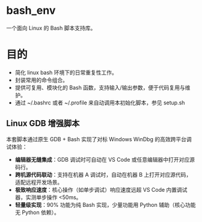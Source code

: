 # bash_env
一个面向 Linux 的 Bash 脚本支持库。

# 目的
- 简化 linux bash 环境下的日常重复性工作。
- 封装常用的命令组合。
- 提供可复用、模块化的 Bash 函数，支持输入/输出参数，便于代码复用与维护。
- 通过 ~/.bashrc 或者 ~/.profile 来自动调用本初始化脚本，参见 setup.sh

## Linux GDB 增强脚本

本套脚本通过原生 GDB + Bash 实现了对标 Windows WinDbg 的高效跨平台调试体验：

- **编辑器无缝集成**：GDB 调试时可自动在 VS Code 或任意编辑器中打开对应源码行。
- **跨机源代码联动**：支持在机器 A 调试时，自动在机器 B 上打开对应源代码，适配远程开发场景。
- **极致响应速度**：核心操作（如单步调试）响应速度远超 VS Code 内置调试器，实测单步操作 <50ms。
- **轻量级实现**：90% 功能为纯 Bash 实现，少量功能用 Python 辅助（核心功能无 Python 依赖）。

